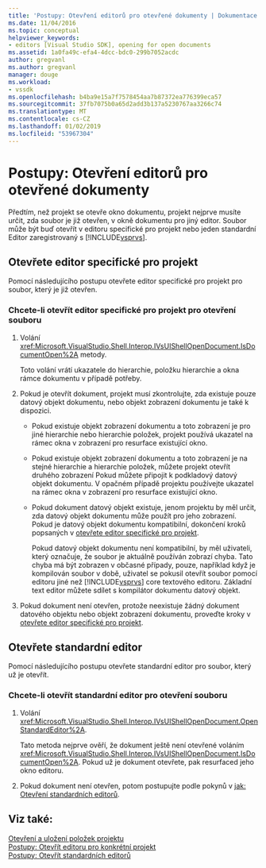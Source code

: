 ```yaml
---
title: 'Postupy: Otevření editorů pro otevřené dokumenty | Dokumentace Microsoftu'
ms.date: 11/04/2016
ms.topic: conceptual
helpviewer_keywords:
- editors [Visual Studio SDK], opening for open documents
ms.assetid: 1a0fa49c-efa4-4dcc-bdc0-299b7052acdc
author: gregvanl
ms.author: gregvanl
manager: douge
ms.workload:
- vssdk
ms.openlocfilehash: b4ba9e15a7f7578454aa7b87372ea776399eca57
ms.sourcegitcommit: 37fb7075b0a65d2add3b137a5230767aa3266c74
ms.translationtype: MT
ms.contentlocale: cs-CZ
ms.lasthandoff: 01/02/2019
ms.locfileid: "53967304"
---
```

# <a name="how-to-open-editors-for-open-documents"></a>Postupy: Otevření editorů pro otevřené dokumenty
Předtím, než projekt se otevře okno dokumentu, projekt nejprve musíte určit, zda soubor je již otevřen, v okně dokumentu pro jiný editor. Soubor může být buď otevřít v editoru specifické pro projekt nebo jeden standardní Editor zaregistrovaný s [!INCLUDE[vsprvs](../code-quality/includes/vsprvs_md.md)].  
  
## <a name="open-a-project-specific-editor"></a>Otevřete editor specifické pro projekt  
 Pomocí následujícího postupu otevřete editor specifické pro projekt pro soubor, který je již otevřen.  
  
### <a name="to-open-a-project-specific-editor-for-an-open-file"></a>Chcete-li otevřít editor specifické pro projekt pro otevření souboru  
  
1. Volání <xref:Microsoft.VisualStudio.Shell.Interop.IVsUIShellOpenDocument.IsDocumentOpen%2A> metody.  
  
    Toto volání vrátí ukazatele do hierarchie, položku hierarchie a okna rámce dokumentu v případě potřeby.  
  
2. Pokud je otevřít dokument, projekt musí zkontrolujte, zda existuje pouze datový objekt dokumentu, nebo objekt zobrazení dokumentu je také k dispozici.  
  
   - Pokud existuje objekt zobrazení dokumentu a toto zobrazení je pro jiné hierarchie nebo hierarchie položek, projekt používá ukazatel na rámec okna v zobrazení pro resurface existující okno.  
  
   - Pokud existuje objekt zobrazení dokumentu a toto zobrazení je na stejné hierarchie a hierarchie položek, můžete projekt otevřít druhého zobrazení Pokud můžete připojit k podkladový datový objekt dokumentu. V opačném případě projektu používejte ukazatel na rámec okna v zobrazení pro resurface existující okno.  
  
   - Pokud dokument datový objekt existuje, jenom projektu by měl určit, zda datový objekt dokumentu může použít pro jeho zobrazení. Pokud je datový objekt dokumentu kompatibilní, dokončení kroků popsaných v [otevřete editor specifické pro projekt](../extensibility/how-to-open-project-specific-editors.md).  
  
     Pokud datový objekt dokumentu není kompatibilní, by měl uživateli, který označuje, že soubor je aktuálně používán zobrazí chyba. Tato chyba má být zobrazen v občasné případy, pouze, například když je kompilován soubor v době, uživatel se pokusil otevřít soubor pomocí editoru jiné než [!INCLUDE[vsprvs](../code-quality/includes/vsprvs_md.md)] core textového editoru. Základní text editor můžete sdílet s kompilátor dokumentu datový objekt.  
  
3. Pokud dokument není otevřen, protože neexistuje žádný dokument datového objektu nebo objekt zobrazení dokumentu, proveďte kroky v [otevřete editor specifické pro projekt](../extensibility/how-to-open-project-specific-editors.md).  
  
## <a name="open-a-standard-editor"></a>Otevřete standardní editor  
 Pomocí následujícího postupu otevřete standardní editor pro soubor, který už je otevřít.  
  
### <a name="to-open-a-standard-editor-for-an-open-file"></a>Chcete-li otevřít standardní editor pro otevření souboru  
  
1.  Volání <xref:Microsoft.VisualStudio.Shell.Interop.IVsUIShellOpenDocument.OpenStandardEditor%2A>.  
  
     Tato metoda nejprve ověří, že dokument ještě není otevřené voláním <xref:Microsoft.VisualStudio.Shell.Interop.IVsUIShellOpenDocument.IsDocumentOpen%2A>. Pokud už je dokument otevřete, pak resurfaced jeho okno editoru.  
  
2.  Pokud dokument není otevřen, potom postupujte podle pokynů v [jak: Otevření standardních editorů](../extensibility/how-to-open-standard-editors.md).  
  
## <a name="see-also"></a>Viz také:  
 [Otevření a uložení položek projektu](../extensibility/internals/opening-and-saving-project-items.md)   
 [Postupy: Otevřít editoru pro konkrétní projekt](../extensibility/how-to-open-project-specific-editors.md)   
 [Postupy: Otevřít standardních editorů](../extensibility/how-to-open-standard-editors.md)
